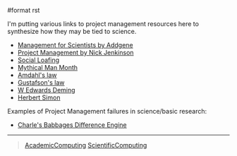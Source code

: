 \#format rst

I'm putting various links to project management resources here to synthesize how they may be tied to science.

-   [Management for Scientists by Addgene](http://info.addgene.org/download-addgenes-ebook-management-for-scientists)
-   [Project Management by Nick Jenkinson](http://www.nickjenkins.net/prose/projectPrimer.pdf)
-   [Social Loafing](https://en.wikibooks.org/wiki/Managing_Groups_and_Teams/Social_Loafing)
-   [Mythical Man Month](https://en.wikipedia.org/wiki/The_Mythical_Man-Month)
-   [Amdahl's law](https://en.wikipedia.org/wiki/Amdahl%27s_law)
-   [Gustafson's law](https://en.wikipedia.org/wiki/Gustafson%27s_law)
-   [W Edwards Deming](https://en.wikipedia.org/wiki/W._Edwards_Deming)
-   [Herbert Simon](https://en.wikipedia.org/wiki/Herbert_A._Simon)

Examples of Project Management failures in science/basic research:

-   [Charle's Babbages Difference Engine](https://en.wikipedia.org/wiki/Difference_engine)

* * * * *

> [AcademicComputing](../AcademicComputing) [ScientificComputing](../ScientificComputing)
